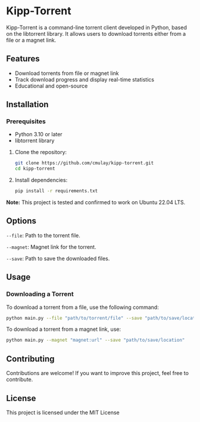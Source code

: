 # Kipp-Torrent

Kipp-Torrent is a command-line torrent client developed in Python, based on the libtorrent library. It allows users to download torrents either from a file or a magnet link.

## Features

- Download torrents from file or magnet link
- Track download progress and display real-time statistics
- Educational and open-source

## Installation

### Prerequisites

- Python 3.10 or later
- libtorrent library

1. Clone the repository:

    ```bash
    git clone https://github.com/cmulay/kipp-torrent.git
    cd kipp-torrent
    ```

2. Install dependencies:

    ```bash
    pip install -r requirements.txt
    ```

**Note:** This project is tested and confirmed to work on Ubuntu 22.04 LTS.

## Options
`--file`: Path to the torrent file.

`--magnet`: Magnet link for the torrent.

`--save`: Path to save the downloaded files.

## Usage

### Downloading a Torrent

To download a torrent from a file, use the following command:

  ```bash
  python main.py --file "path/to/torrent/file" --save "path/to/save/location"
  ```

To download a torrent from a magnet link, use:

  ```bash
  python main.py --magnet "magnet:url" --save "path/to/save/location"
  ```

## Contributing

Contributions are welcome! If you want to improve this project, feel free to contribute.

## License
This project is licensed under the MIT License
